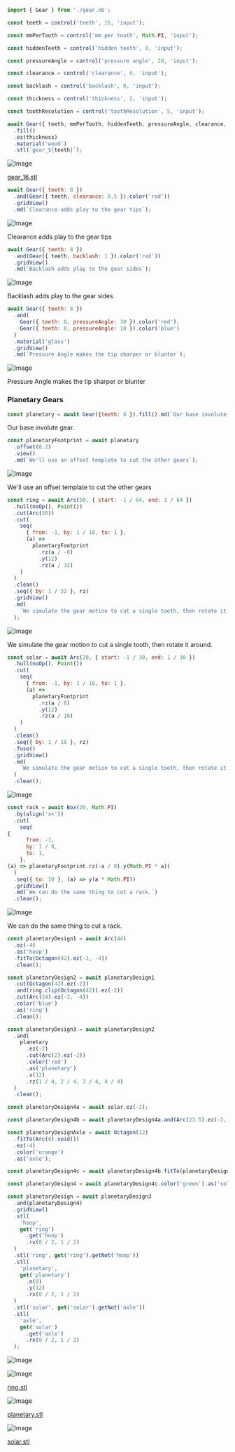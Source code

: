 ```JavaScript
import { Gear } from './gear.nb';
```

```JavaScript
const teeth = control('teeth', 16, 'input');
```

```JavaScript
const mmPerTooth = control('mm per tooth', Math.PI, 'input');
```

```JavaScript
const hiddenTeeth = control('hidden teeth', 0, 'input');
```

```JavaScript
const pressureAngle = control('pressure angle', 20, 'input');
```

```JavaScript
const clearance = control('clearance', 0, 'input');
```

```JavaScript
const backlash = control('backlash', 0, 'input');
```

```JavaScript
const thickness = control('thickness', 2, 'input');
```

```JavaScript
const toothResolution = control('toothResolution', 5, 'input');
```

```JavaScript
await Gear({ teeth, mmPerTooth, hiddenTeeth, pressureAngle, clearance, backlash, toothResolution })
  .fill()
  .ez(thickness)
  .material('wood')
  .stl(`gear_${teeth}`);
```

![Image](examples.md.$1_gear_16.png)

[gear_16.stl](examples.gear_16.stl)

```JavaScript
await Gear({ teeth: 8 })
  .and(Gear({ teeth, clearance: 0.5 }).color('red'))
  .gridView()
  .md(`Clearance adds play to the gear tips`);
```

![Image](examples.md.$2.png)

Clearance adds play to the gear tips

```JavaScript
await Gear({ teeth: 8 })
  .and(Gear({ teeth, backlash: 1 }).color('red'))
  .gridView()
  .md(`Backlash adds play to the gear sides`);
```

![Image](examples.md.$3.png)

Backlash adds play to the gear sides

```JavaScript
await Gear({ teeth: 8 })
  .and(
    Gear({ teeth: 8, pressureAngle: 30 }).color('red'),
    Gear({ teeth: 8, pressureAngle: 10 }).color('blue')
  )
  .material('glass')
  .gridView()
  .md(`Pressure Angle makes the tip sharper or blunter`);
```

![Image](examples.md.$4.png)

Pressure Angle makes the tip sharper or blunter

### Planetary Gears

```JavaScript
const planetary = await Gear({teeth: 8 }).fill().md(`Our base involute gear.`);
```

Our base involute gear.

```JavaScript
const planetaryFootprint = await planetary
  .offset(0.2)
  .view()
  .md(`We'll use an offset template to cut the other gears`);
```

![Image](examples.md.planetaryFootprint.png)

We'll use an offset template to cut the other gears

```JavaScript
const ring = await Arc(50, { start: -1 / 64, end: 1 / 64 })
  .hull(noOp(), Point())
  .cut(Arc(30))
  .cut(
    seq(
      { from: -1, by: 1 / 16, to: 1 },
      (a) =>
        planetaryFootprint
          .rz(a / -8)
          .y(12)
          .rz(a / 32)
    )
  )
  .clean()
  .seq({ by: 1 / 32 }, rz)
  .gridView()
  .md(
    `We simulate the gear motion to cut a single tooth, then rotate it around.`
  );
```

![Image](examples.md.ring.png)

We simulate the gear motion to cut a single tooth, then rotate it around.

```JavaScript
const solar = await Arc(20, { start: -1 / 30, end: 1 / 30 })
  .hull(noOp(), Point())
  .cut(
    seq(
      { from: -1, by: 1 / 16, to: 1 },
      (a) =>
        planetaryFootprint
          .rz(a / 8)
          .y(12)
          .rz(a / 16)
    )
  )
  .clean()
  .seq({ by: 1 / 16 }, rz)
  .fuse()
  .gridView()
  .md(
    `We simulate the gear motion to cut a single tooth, then rotate it around.`
  )
  .clean();
```

![Image](examples.md.solar.png)

```JavaScript
const rack = await Box(20, Math.PI)
  .by(align('x<'))
  .cut(
    seq(
{
      from: -1,
      by: 1 / 8,
      to: 1,
    },
(a) => planetaryFootprint.rz(-a / 8).y(Math.PI * a))
  )
  .seq({ to: 10 }, (a) => y(a * Math.PI))
  .gridView()
  .md(`We can do the same thing to cut a rack.`)
  .clean();
```

![Image](examples.md.rack.png)

We can do the same thing to cut a rack.

```JavaScript
const planetaryDesign1 = await Arc(44)
  .ez(-4)
  .as('hoop')
  .fitTo(Octagon(42).ez(-2, -4))
  .clean();
```

```JavaScript
const planetaryDesign2 = await planetaryDesign1
  .cut(Octagon(42).ez(-2))
  .and(ring.clip(Octagon(42)).ez(-2))
  .cut(Arc(24).ez(-2, -4))
  .color('blue')
  .as('ring')
  .clean();
```

```JavaScript
const planetaryDesign3 = await planetaryDesign2
  .and(
    planetary
      .ez(-2)
      .cut(Arc(2).ez(-2))
      .color('red')
      .as('planetary')
      .x(12)
      .rz(1 / 4, 2 / 4, 3 / 4, 4 / 4)
  )
  .clean();
```

```JavaScript
const planetaryDesign4a = await solar.ez(-2);
```

```JavaScript
const planetaryDesign4b = await planetaryDesign4a.and(Arc(23.5).ez(-2, -4));
```

```JavaScript
const planetaryDesignAxle = await Octagon(12)
  .fitTo(Arc(8).void())
  .ez(-4)
  .color('orange')
  .as('axle');
```

```JavaScript
const planetaryDesign4c = await planetaryDesign4b.fitTo(planetaryDesignAxle);
```

```JavaScript
const planetaryDesign4 = await planetaryDesign4c.color('green').as('solar');
```

```JavaScript
const planetaryDesign = await planetaryDesign3
  .and(planetaryDesign4)
  .gridView()
  .stl(
    'hoop',
    get('ring')
      .get('hoop')
      .rx(0 / 2, 1 / 2)
  )
  .stl('ring', get('ring').getNot('hoop'))
  .stl(
    'planetary',
    get('planetary')
      .n(0)
      .y(12)
      .rx(0 / 2, 1 / 2)
  )
  .stl('solar', get('solar').getNot('axle'))
  .stl(
    'axle',
    get('solar')
      .get('axle')
      .rx(0 / 2, 1 / 2)
  );
```

![Image](examples.md.planetaryDesign.png)

![Image](examples.md.planetaryDesign_ring.png)

[ring.stl](examples.ring.stl)

![Image](examples.md.planetaryDesign_planetary.png)

[planetary.stl](examples.planetary.stl)

![Image](examples.md.planetaryDesign_solar.png)

[solar.stl](examples.solar.stl)
